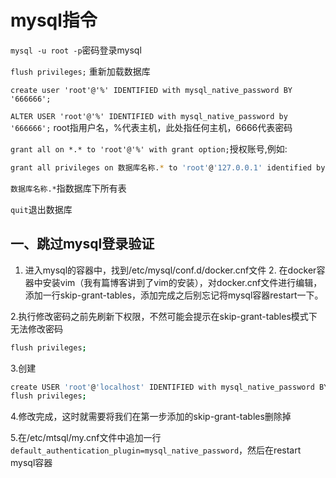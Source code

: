 # mysql指令

`mysql -u root -p`密码登录mysql

`flush privileges;` 重新加载数据库

`create user 'root'@'%' IDENTIFIED with mysql_native_password BY '666666';`

`ALTER USER 'root'@'%' IDENTIFIED with mysql_native_password by '666666';`   root指用户名，%代表主机，此处指任何主机，6666代表密码

`grant all on *.* to 'root'@'%' with grant option;`授权账号,例如:

```bash
grant all privileges on 数据库名称.* to 'root'@'127.0.0.1' identified by '123456'
```

`数据库名称.*`指数据库下所有表

`quit`退出数据库

## 一、跳过mysql登录验证

1. 进入mysql的容器中，找到/etc/mysql/conf.d/docker.cnf文件 2. 在docker容器中安装vim（我有篇博客讲到了vim的安装），对docker.cnf文件进行编辑，添加一行skip-grant-tables，添加完成之后别忘记将mysql容器restart一下。

2.执行修改密码之前先刷新下权限，不然可能会提示在skip-grant-tables模式下无法修改密码

```bash
flush privileges;
```

3.创建

```bash
create USER 'root'@'localhost' IDENTIFIED with mysql_native_password BY '666666';
flush privileges;

```

4.修改完成，这时就需要将我们在第一步添加的skip-grant-tables删除掉

5.在/etc/mtsql/my.cnf文件中追加一行`default_authentication_plugin=mysql_native_password`，然后在restart mysql容器
